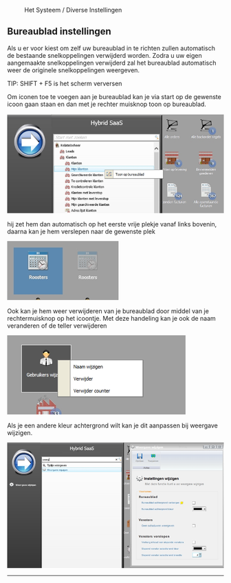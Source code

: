 <properties>
	<page>
		<title>Bureaublad instellingen</title>
	</page>
	<menu>
		<position>Het Systeem / Diverse Instellingen </position>
		<title>Bureaublad instellingen</title>
	</menu>
</properties>

## Bureaublad instellingen ##

Als u er voor kiest om zelf uw bureaublad in te richten zullen automatisch de bestaande snelkoppelingen verwijderd worden. Zodra u uw eigen aangemaakte snelkoppelingen verwijderd zal het bureaublad automatisch weer de originele snelkoppelingen weergeven.

TIP: SHIFT + F5 is het scherm verversen

Om iconen toe te voegen aan je bureaublad kan je via start op de gewenste icoon gaan staan en dan met je rechter muisknop toon op bureaublad.

![](images/1.jpg)


hij zet hem dan automatisch op het eerste vrije plekje vanaf links bovenin, daarna kan je hem verslepen naar de gewenste plek

![](images/2.jpg)

Ook kan je hem weer verwijderen van je bureaublad door middel van je rechtermuisknop op het icoontje.
Met deze handeling kan je ook de naam veranderen of de teller verwijderen

![](images/3.jpg)

Als je een andere kleur achtergrond wilt kan je dit aanpassen bij weergave wijzigen.

![](images/4.jpg)

----------